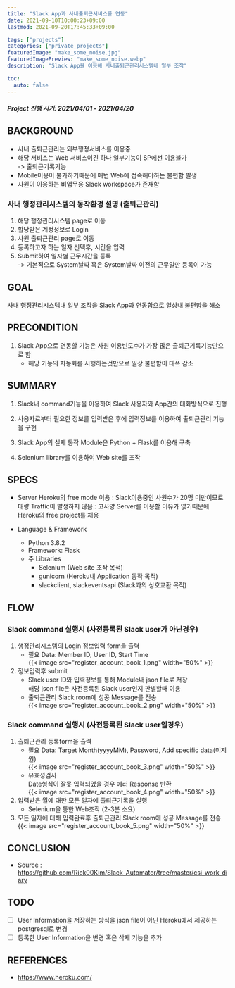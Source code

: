 ```yaml
---
title: "Slack App과 사내출퇴근서비스를 연동"
date: 2021-09-10T10:00:23+09:00
lastmod: 2021-09-20T17:45:33+09:00

tags: ["projects"]
categories: ["private_projects"]
featuredImage: "make_some_noise.jpg"
featuredImagePreview: "make_some_noise.webp"
description: "Slack App을 이용해 사내출퇴근관리시스템내 일부 조작"

toc:
  auto: false
---
```


<!--more-->

##### Project 진행 시기: 2021/04/01 - 2021/04/20

## BACKGROUND

- 사내 출퇴근관리는 외부행정서비스를 이용중
- 해당 서비스는 Web 서비스이긴 하나 일부기능이 SP에선 이용불가 \
  -> 출퇴근기록기능
- Mobile이용이 불가하기때문에 매번 Web에 접속해야하는 불편함 발생
- 사원이 이용하는 비업무용 Slack workspace가 존재함

### 사내 행정관리시스템의 동작환경 설명 (출퇴근관리)

1. 해당 행정관리시스템 page로 이동
2. 할당받은 계정정보로 Login
3. 사원 출퇴근관리 page로 이동
4. 등록하고자 하는 일자 선택후, 시간을 입력
5. Submit하여 일자별 근무시간을 등록 \
   -> 기본적으로 System날짜 혹은 System날짜 이전의 근무일만 등록이 가능

## GOAL

사내 행정관리시스템내 일부 조작을 Slack App과 연동함으로 일상내 불편함을 해소

## PRECONDITION

1. Slack App으로 연동할 기능은 사원 이용빈도수가 가장 많은 출퇴근기록기능만으로 함
   - 해당 기능의 자동화를 시행하는것만으로 일상 불편함이 대폭 감소

## SUMMARY

1. Slack내 command기능을 이용하여 Slack 사용자와 App간의 대화방식으로 진행
2. 사용자로부터 필요한 정보를 입력받은 후에 입력정보를 이용하여 출퇴근관리 기능을 구현

3. Slack App의 실제 동작 Module은 Python + Flask를 이용해 구축
4. Selenium library를 이용하여 Web site를 조작

## SPECS

- Server
  Heroku의 free mode 이용
  : Slack이용중인 사원수가 20명 미만이므로 대량 Traffic이 발생하지 않음
  : 고사양 Server를 이용할 이유가 없기때문에 Heroku의 free project를 채용

- Language & Framework
  - Python 3.8.2
  - Framework: Flask
  - 주 Libraries
    - Selenium (Web site 조작 목적)
    - gunicorn (Heroku내 Application 동작 목적)
    - slackclient, slackeventsapi (Slack과의 상호교환 목적)

## FLOW

### Slack command 실행시 (사전등록된 Slack user가 아닌경우)

1. 행정관리시스템의 Login 정보입력 form을 출력
   - 필요 Data: Member ID, User ID, Start Time \
     {{< image src="register_account_book_1.png" width="50%" >}}
2. 정보입력후 submit
   - Slack user ID와 입력정보를 통해 Module내 json file로 저장 \
     해당 json file은 사전등록된 Slack user인지 판별할때 이용
   - 출퇴근관리 Slack room에 성공 Message를 전송 \
     {{< image src="register_account_book_2.png" width="50%" >}}

### Slack command 실행시 (사전등록된 Slack user일경우)

1. 출퇴근관리 등록form을 출력
   - 필요 Data: Target Month(yyyyMM), Password, Add specific data(미지원) \
     {{< image src="register_account_book_3.png" width="50%" >}}
   - 유효성검사 \
     Date형식이 잘못 입력되었을 경우 에러 Response 반환 \
     {{< image src="register_account_book_4.png" width="50%" >}}
2. 입력받은 월에 대한 모든 일자에 출퇴근기록을 실행
   - Selenium을 통한 Web조작 (2-3분 소요)
3. 모든 일자에 대해 입력완료후 출퇴근관리 Slack room에 성공 Message를 전송 \
   {{< image src="register_account_book_5.png" width="50%" >}}

## CONCLUSION

- Source : <https://github.com/Rick00Kim/Slack_Automator/tree/master/csi_work_diary>

## TODO

- [ ] User Information을 저장하는 방식을 json file이 아닌 Heroku에서 제공하는 postgresql로 변경
- [ ] 등록한 User Information을 변경 혹은 삭제 기능을 추가

## REFERENCES

- <https://www.heroku.com/>
